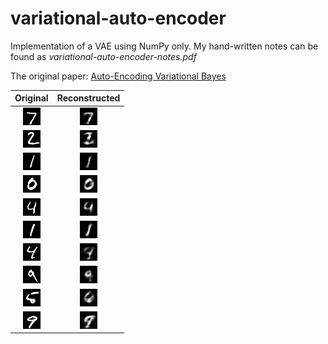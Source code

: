 # variational-auto-encoder
Implementation of a VAE using NumPy only. My hand-written notes can be found as _variational-auto-encoder-notes.pdf_

The original paper: [Auto-Encoding Variational Bayes](https://arxiv.org/abs/1312.6114)

Original | Reconstructed
:-------------------------:|:-------------------------:
![](images/original_0.png) | ![](images/reconstructed_0.png)
![](images/original_1.png) | ![](images/reconstructed_1.png)
![](images/original_2.png) | ![](images/reconstructed_2.png)
![](images/original_3.png) | ![](images/reconstructed_3.png)
![](images/original_4.png) | ![](images/reconstructed_4.png)
![](images/original_5.png) | ![](images/reconstructed_5.png)
![](images/original_6.png) | ![](images/reconstructed_6.png)
![](images/original_7.png) | ![](images/reconstructed_7.png)
![](images/original_8.png) | ![](images/reconstructed_8.png)
![](images/original_9.png) | ![](images/reconstructed_9.png)

